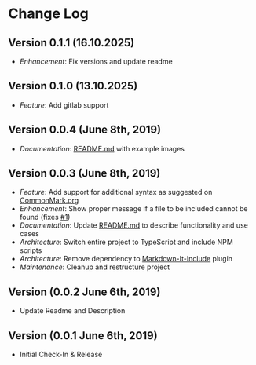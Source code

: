 # Change Log

## Version 0.1.1 (16.10.2025)
* *Enhancement*: Fix versions and update readme

## Version 0.1.0 (13.10.2025)
* *Feature*: Add gitlab support

## Version 0.0.4 (June 8th, 2019)
* *Documentation*: [README.md](https://github.com/SIPS1980/vscode-markdown-preview-include/blob/master/README.md) with example images

## Version 0.0.3 (June 8th, 2019)

* *Feature*: Add support for additional syntax as suggested on [CommonMark.org](https://commonmark.org/)
* *Enhancement*: Show proper message if a file to be included cannot be found (fixes [#1](https://github.com/SIPS1980/vscode-markdown-preview-include/issues/1))
* *Documentation*: Update [README.md](https://github.com/SIPS1980/vscode-markdown-preview-include/blob/master/README.md) to describe functionality and use cases
* *Architecture*: Switch entire project to TypeScript and include NPM scripts
* *Architecture*: Remove dependency to [Markdown-It-Include](https://github.com/camelaissani/markdown-it-include) plugin
* *Maintenance*: Cleanup and restructure project

## Version (0.0.2 June 6th, 2019)

* Update Readme and Description

## Version (0.0.1 June 6th, 2019)

* Initial Check-In & Release
